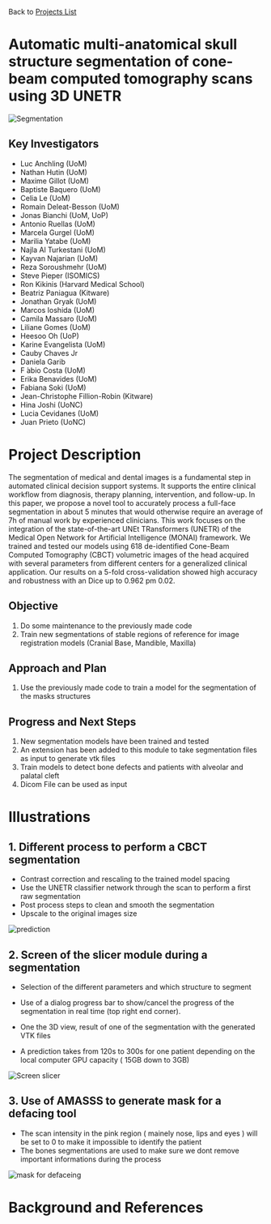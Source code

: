 Back to [Projects List](../../README.md#ProjectsList)

# Automatic multi-anatomical skull structure segmentation of cone-beam computed tomography scans using 3D UNETR

![Segmentation](https://user-images.githubusercontent.com/46842010/172177602-8cbfc188-9715-488a-ad2e-abb8d219536d.png)

## Key Investigators

- Luc Anchling (UoM)
- Nathan Hutin (UoM)
- Maxime Gillot (UoM)
- Baptiste Baquero (UoM)
- Celia Le (UoM)
- Romain Deleat-Besson (UoM)
- Jonas Bianchi (UoM, UoP)
- Antonio Ruellas (UoM)
- Marcela Gurgel (UoM)
- Marilia Yatabe (UoM)
- Najla Al Turkestani (UoM)
- Kayvan Najarian (UoM)
- Reza Soroushmehr (UoM)
- Steve Pieper (ISOMICS)
- Ron Kikinis (Harvard Medical School)
- Beatriz Paniagua (Kitware)
- Jonathan Gryak (UoM)
- Marcos Ioshida (UoM)
- Camila Massaro (UoM)
- Liliane Gomes (UoM)
- Heesoo Oh (UoP)
- Karine Evangelista (UoM)
- Cauby Chaves Jr
- Daniela Garib
- F ́abio Costa (UoM)
- Erika Benavides (UoM)
- Fabiana Soki (UoM)
- Jean-Christophe Fillion-Robin (Kitware)
- Hina Joshi (UoNC)
- Lucia Cevidanes (UoM)
- Juan Prieto (UoNC)


# Project Description

The segmentation of medical and dental images is a fundamental step in automated clinical decision support systems.
It supports the entire clinical workflow from diagnosis, therapy planning, intervention, and follow-up.
In this paper, we propose a novel tool to accurately process a full-face segmentation in about 5 minutes that would otherwise require an average of 7h of manual work by experienced clinicians.
This work focuses on the integration of the state-of-the-art UNEt TRansformers (UNETR) of the Medical Open Network for Artificial Intelligence (MONAI) framework.
We trained and tested our models using 618 de-identified Cone-Beam Computed Tomography (CBCT) volumetric images of the head
acquired with several parameters from different centers for a generalized clinical application. Our results on a 5-fold cross-validation showed high accuracy and robustness with an Dice up to 0.962 pm 0.02.

## Objective

<!-- Describe here WHAT you would like to achieve (what you will have as end result). -->

1. Do some maintenance to the previously made code
1. Train new segmentations of stable regions of reference for image registration models (Cranial Base, Mandible, Maxilla)

## Approach and Plan

<!-- Describe here HOW you would like to achieve the objectives stated above. -->

1. Use the previously made code to train a model for the segmentation of the masks structures

## Progress and Next Steps

<!-- Update this section as you make progress, describing of what you have ACTUALLY DONE. If there are specific steps that you could not complete then you can describe them here, too. -->

1. New segmentation models have been trained and tested
1. An extension has been added to this module to take segmentation files as input to generate vtk files
1. Train models to detect bone defects and patients with alveolar and palatal cleft
1. Dicom File can be used as input

# Illustrations

## 1. Different process to perform a CBCT segmentation
- Contrast correction and rescaling to the trained model spacing
- Use the UNETR classifier network through the scan to perform a first raw segmentation
- Post process steps to clean and smooth the segmentation
- Upscale to the original images size

![prediction](https://user-images.githubusercontent.com/46842010/172177605-b2e5d91c-3e10-4608-9c2d-1e5f2dfcc261.png)

## 2. Screen of the slicer module during a segmentation
- Selection of the different parameters and which structure to segment
- Use of a dialog progress bar to show/cancel the progress of the segmentation in real time (top right end corner).
- One the 3D view, result of one of the segmentation with the generated VTK files

- A prediction takes from 120s to 300s for one patient depending on the local computer GPU capacity ( 15GB  down to 3GB)

![Screen slicer](https://user-images.githubusercontent.com/46842010/176789535-b7473878-fbeb-494d-988a-5ee1afa7d4fa.png)

## 3. Use of AMASSS to generate mask for a defacing tool
- The scan intensity in the pink region ( mainely nose, lips and eyes ) will be set to 0 to make it impossible to identify the patient
- The bones segmentations are used to make sure we dont remove important informations during the process

![mask for defaceing](https://user-images.githubusercontent.com/46842010/176813614-f9ec9123-4c34-4f8c-828f-ed4a84d30132.jpeg)


# Background and References

<!-- If you developed any software, include link to the source code repository. If possible, also add links to sample data, and to any relevant publications. -->
